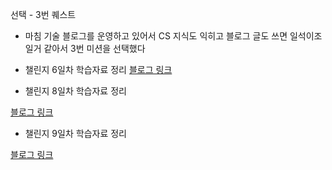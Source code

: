 선택 - 3번 퀘스트

- 마침 기술 블로그를 운영하고 있어서 CS 지식도 익히고 블로그 글도 쓰면 일석이조일거 같아서 3번 미션을 선택했다

- 챌린지 6일차 학습자료 정리
[블로그 링크](https://hjh0806.tistory.com/entry/%F0%9F%93%98-JavaScript%EC%97%90%EC%84%9C-%EA%B0%9D%EC%B2%B4%EC%A7%80%ED%96%A5-%ED%94%84%EB%A1%9C%EA%B7%B8%EB%9E%98%EB%B0%8DOOP%EC%9D%84-%EB%8B%A4%EB%A3%A8%EB%8A%94-%EB%B2%95)

- 챌린지 8일차 학습자료 정리
 
[블로그 링크](https://hjh0806.tistory.com/entry/%ED%95%A8%EC%88%98%ED%98%95-%ED%94%84%EB%A1%9C%EA%B7%B8%EB%9E%98%EB%B0%8D%EC%9D%98-%ED%95%B5%EC%8B%AC-%EA%B0%9C%EB%85%90%EA%B3%BC-%EB%8B%A4%EC%96%91%ED%95%9C-%ED%91%9C%ED%98%84%EB%93%A4-%F0%9F%A7%A9)

- 챌린지 9일차 학습자료 정리

[블로그 링크](https://hjh0806.tistory.com/entry/%EB%8F%99%EA%B8%B0%EC%99%80-%EB%B9%84%EB%8F%99%EA%B8%B0-%EB%A0%88%EC%9D%B4%EC%8A%A4-%EC%BB%A8%EB%94%94%EC%85%98%EA%B3%BC-%EB%8F%99%EA%B8%B0%ED%99%94-%EC%9D%B4%ED%95%B4%ED%95%98%EA%B8%B0-%F0%9F%A7%B5)
